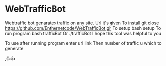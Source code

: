 # WebTrafficBot

Webtraffic bot genarates traffic on any site. Url it's given
To install
 git close https://github.com/Enthernetcode/WebTrafficBot.git
To setup
 bash setup
To run program
  bash trafficBot
Or
 ./trafficBot
I hope this tool was helpful to you

To use after running program enter url link
Then number of traffic u which to generate

,👍👍
